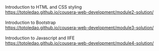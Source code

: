 Introduction to HTML and CSS styling
<br>
https://totoledao.github.io/cousera-web-development/module2-solution/
<br>
<br>
Introduction to Bootstrap
<br>
https://totoledao.github.io/cousera-web-development/module3-solution/
<br>
<br>
Introduction to Javascript and IIFE
<br>
https://totoledao.github.io/cousera-web-development/module4-solution/
<br>
<br>